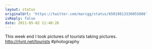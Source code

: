 ```yaml
---
layout: status
originalUrl: 'https://twitter.com/marcgg/status/65019813336055808'
isReply: false
date: 2011-05-02 11:48:26
---
```


This week end I took pictures of tourists taking pictures. http://rlvnt.net/tourists #photography
